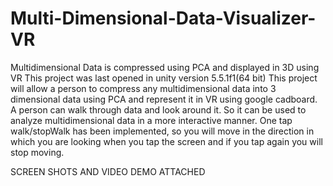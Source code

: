 # Multi-Dimensional-Data-Visualizer-VR
Multidimensional Data is compressed using PCA and displayed in 3D using VR
This project was last opened in unity version 5.5.1f1(64 bit)
This project will allow a person to compress any multidimensional data into 3 dimensional data using PCA and represent it in VR using google cadboard. A person can walk through data and look around it. So it can be used to analyze multidimensional data in a more interactive manner.
One tap walk/stopWalk has been implemented, so you will move in the direction in which you are looking when you tap the screen and if you tap again you will stop moving.

SCREEN SHOTS AND VIDEO DEMO ATTACHED

